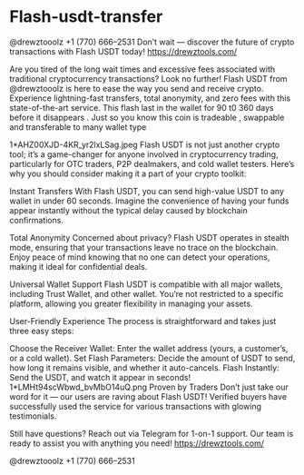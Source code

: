 # Flash-usdt-transfer
 @drewztooolz +1 (770) 666–2531 Don’t wait — discover the future of crypto transactions with Flash USDT today!
 https://drewztools.com/

Are you tired of the long wait times and excessive fees associated with traditional cryptocurrency transactions? Look no further! Flash USDT from  @drewztooolz is here to ease the way you send and receive crypto. Experience lightning-fast transfers, total anonymity, and zero fees with this state-of-the-art service. This flash last in the wallet for 90 t0 360 days before it disappears . Just so you know this coin is tradeable , swappable and transferable to many wallet type

1*AHZ00XJD-4KR_yr2lxLSag.jpeg
Flash USDT is not just another crypto tool; it’s a game-changer for anyone involved in cryptocurrency trading, particularly for OTC traders, P2P dealmakers, and cold wallet testers. Here’s why you should consider making it a part of your crypto toolkit:

 Instant Transfers
With Flash USDT, you can send high-value USDT to any wallet in under 60 seconds. Imagine the convenience of having your funds appear instantly without the typical delay caused by blockchain confirmations.

 Total Anonymity
Concerned about privacy? Flash USDT operates in stealth mode, ensuring that your transactions leave no trace on the blockchain. Enjoy peace of mind knowing that no one can detect your operations, making it ideal for confidential deals.

 Universal Wallet Support
Flash USDT is compatible with all major wallets, including Trust Wallet, and other wallet. You’re not restricted to a specific platform, allowing you greater flexibility in managing your assets.

 User-Friendly Experience
The process is straightforward and takes just three easy steps:

Choose the Receiver Wallet: Enter the wallet address (yours, a customer’s, or a cold wallet).
Set Flash Parameters: Decide the amount of USDT to send, how long it remains visible, and whether it auto-cancels.
Flash Instantly: Send the USDT, and watch it appear in seconds!
1*LMHt94scWbwd_bvMbO14uQ.png
 Proven by Traders
Don’t just take our word for it — our users are raving about Flash USDT! Verified buyers have successfully used the service for various transactions with glowing testimonials.

Still have questions? Reach out via Telegram for 1-on-1 support. Our team is ready to assist you with anything you need! https://drewztools.com/

 @drewztooolz
+1 (770) 666–2531

